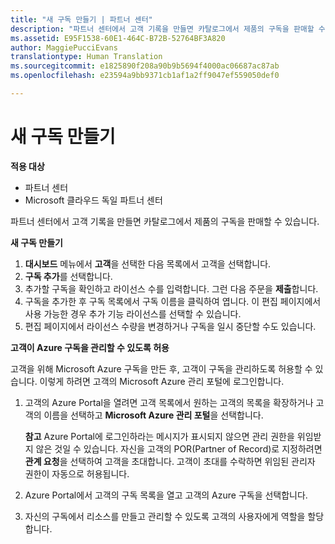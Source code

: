 ```yaml
---
title: "새 구독 만들기 | 파트너 센터"
description: "파트너 센터에서 고객 기록을 만들면 카탈로그에서 제품의 구독을 판매할 수 있습니다."
ms.assetid: E95F1538-60E1-464C-B72B-52764BF3A820
author: MaggiePucciEvans
translationtype: Human Translation
ms.sourcegitcommit: e1825890f208a90b9b5694f4000ac06687ac87ab
ms.openlocfilehash: e23594a9bb9371cb1af1a2ff9047ef559050def0

---
```


# 새 구독 만들기

**적용 대상**

-  파트너 센터
-  Microsoft 클라우드 독일 파트너 센터

파트너 센터에서 고객 기록을 만들면 카탈로그에서 제품의 구독을 판매할 수 있습니다.

**새 구독 만들기**

1.  **대시보드** 메뉴에서 **고객**을 선택한 다음 목록에서 고객을 선택합니다.
2.  **구독 추가**를 선택합니다.
3.  추가할 구독을 확인하고 라이선스 수를 입력합니다. 그런 다음 주문을 **제출**합니다.
4.  구독을 추가한 후 구독 목록에서 구독 이름을 클릭하여 엽니다. 이 편집 페이지에서 사용 가능한 경우 추가 기능 라이선스를 선택할 수 있습니다.
5.  편집 페이지에서 라이선스 수량을 변경하거나 구독을 일시 중단할 수도 있습니다.

**고객이 Azure 구독을 관리할 수 있도록 허용**

고객을 위해 Microsoft Azure 구독을 만든 후, 고객이 구독을 관리하도록 허용할 수 있습니다. 이렇게 하려면 고객의 Microsoft Azure 관리 포털에 로그인합니다. 

1.  고객의 Azure Portal을 열려면 고객 목록에서 원하는 고객의 목록을 확장하거나 고객의 이름을 선택하고 **Microsoft Azure 관리 포털**을 선택합니다.
    
    **참고** Azure Portal에 로그인하라는 메시지가 표시되지 않으면 관리 권한을 위임받지 않은 것일 수 있습니다. 자신을 고객의 POR(Partner of Record)로 지정하려면 **관계 요청**을 선택하여 고객을 초대합니다. 고객이 초대를 수락하면 위임된 관리자 권한이 자동으로 허용됩니다. 
2.  Azure Portal에서 고객의 구독 목록을 열고 고객의 Azure 구독을 선택합니다.
3.  자신의 구독에서 리소스를 만들고 관리할 수 있도록 고객의 사용자에게 역할을 할당합니다.

 






<!--HONumber=Jan17_HO2-->


